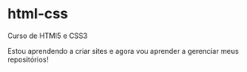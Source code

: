 # html-css
 Curso de HTMl5 e CSS3

Estou aprendendo a criar sites e agora vou aprender a gerenciar meus repositórios!